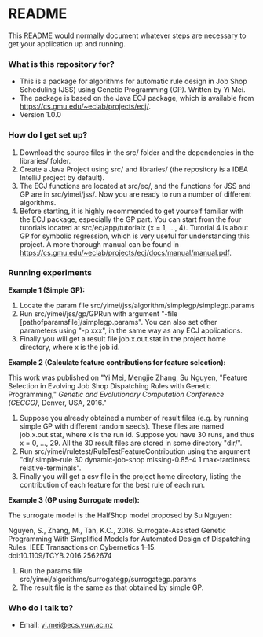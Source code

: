 # README #

This README would normally document whatever steps are necessary to get your application up and running.

### What is this repository for? ###

* This is a package for algorithms for automatic rule design in Job Shop Scheduling (JSS) using Genetic Programming (GP). Written by Yi Mei.
* The package is based on the Java ECJ package, which is available from https://cs.gmu.edu/~eclab/projects/ecj/.
* Version 1.0.0

### How do I get set up? ###

1. Download the source files in the src/ folder and the dependencies in the libraries/ folder.
2. Create a Java Project using src/ and libraries/ (the repository is a IDEA IntelliJ project by default).
3. The ECJ functions are located at src/ec/, and the functions for JSS and GP are in src/yimei/jss/. Now you are ready to run a number of different algorithms.
4. Before starting, it is highly recommended to get yourself familiar with the ECJ package, especially the GP part. You can start from the four tutorials located at src/ec/app/tutorialx (x = 1, ..., 4). Turorial 4 is about GP for symbolic regression, which is very useful for understanding this project. A more thorough manual can be found in https://cs.gmu.edu/~eclab/projects/ecj/docs/manual/manual.pdf.

### Running experiments ###

**Example 1 (Simple GP):**

1. Locate the param file src/yimei/jss/algorithm/simplegp/simplegp.params
2. Run src/yimei/jss/gp/GPRun with argument "-file [pathofparamsfile]/simplegp.params". You can also set other parameters using "-p xxx", in the same way as any ECJ applications.
3. Finally you will get a result file job.x.out.stat in the project home directory, where x is the job id.

**Example 2 (Calculate feature contributions for feature selection):**

This work was published on "Yi Mei, Mengjie Zhang, Su Nguyen, "Feature Selection in Evolving Job Shop Dispatching Rules with Genetic Programming," *Genetic and Evolutionary Computation Conference (GECCO)*, Denver, USA, 2016."

1. Suppose you already obtained a number of result files (e.g. by running simple GP with different random seeds). These files are named job.x.out.stat, where x is the run id. Suppose you have 30 runs, and thus x = 0, ..., 29. All the 30 result files are stored in some directory "dir/".
2. Run src/yimei/ruletest/RuleTestFeatureContribution using the argument "dir/ simple-rule 30 dynamic-job-shop missing-0.85-4 1 max-tardiness relative-terminals".
3. Finally you will get a csv file in the project home directory, listing the contribution of each feature for the best rule of each run.

**Example 3 (GP using Surrogate model):**

The surrogate model is the HalfShop model proposed by Su Nguyen:

Nguyen, S., Zhang, M., Tan, K.C., 2016. Surrogate-Assisted Genetic Programming With Simplified Models for Automated Design of Dispatching Rules. IEEE Transactions on Cybernetics 1–15. doi:10.1109/TCYB.2016.2562674

1. Run the params file src/yimei/algorithms/surrogategp/surrogategp.params
2. The result file is the same as that obtained by simple GP.


### Who do I talk to? ###

* Email: yi.mei@ecs.vuw.ac.nz

